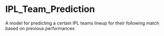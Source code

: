 # IPL_Team_Prediction
A model for predicting a certain IPL teams lineup for their following match based on previous performances
